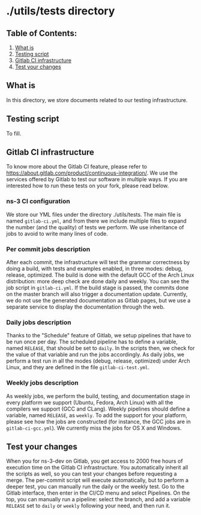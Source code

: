 
./utils/tests directory
=======================

## Table of Contents:

1) [What is](#what-is)
2) [Testing script](#testing-script)
3) [Gitlab CI infrastructure](#gitlab-ci-infrastructure)
4) [Test your changes](#test-your-changes)

## What is

In this directory, we store documents related to our testing infrastructure.

## Testing script
To fill.

## Gitlab CI infrastructure

To know more about the Gitlab CI feature, please refer to https://about.gitlab.com/product/continuous-integration/. We use the services offered by Gitlab to test our software in multiple ways. If you are interested how to run these tests on your fork, please read below.

### ns-3 CI configuration

We store our YML files under the directory ./utils/tests. The main file is named `gitlab-ci.yml`, and from there we include multiple files to expand the number (and the quality) of tests we perform. We use inheritance of jobs to avoid to write many lines of code.

### Per commit jobs description

After each commit, the infrastructure will test the grammar correctness by doing a build, with tests and examples enabled, in three modes: debug, release, optimized. The build is done with the default GCC of the Arch Linux distribution: more deep check are done daily and weekly. You can see the job script in `gitlab-ci.yml`. If the build stage is passed, the commits done on the master branch will also trigger a documentation update. Currently, we do not use the generated documentation as Gitlab pages, but we use a separate service to display the documentation through the web.

### Daily jobs description

Thanks to the "Schedule" feature of Gitlab, we setup pipelines that have to be run once per day. The scheduled pipeline has to define a variable, named `RELEASE`, that should be set to `daily`. In the scripts then, we check for the value of that variable and run the jobs accordingly. As daily jobs, we perform a test run in all the modes (debug, release, optimized) under Arch Linux, and they are defined in the file `gitlab-ci-test.yml`.

### Weekly jobs description

As weekly jobs, we perform the build, testing, and documentation stage in every platform we support (Ubuntu, Fedora, Arch Linux) with all the compilers we support (GCC and CLang). Weekly pipelines should define a variable, named `RELEASE`, as `weekly`. To add the support for your platform, please see how the jobs are constructed (for instance, the GCC jobs are in `gitlab-ci-gcc.yml`). We currently miss the jobs for OS X and Windows.

## Test your changes
When you for ns-3-dev on Gitlab, you get access to 2000 free hours of execution time on the Gitlab CI infrastructure. You automatically inherit all the scripts as well, so you can test your changes before requesting a merge. The per-commit script will execute automatically, but to perform a deeper test, you can manually run the daily or the weekly test. Go to the Gitlab interface, then enter in the CI/CD menu and select Pipelines. On the top, you can manually run a pipeline: select the branch, and add a variable `RELEASE` set to `daily` or `weekly` following your need, and then run it.
